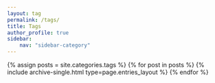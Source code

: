 ```yaml
---
layout: tag
permalink: /tags/
title: Tags
author_profile: true
sidebar:
    nav: "sidebar-category"
---
```


{% assign posts = site.categories.tags %}
{% for post in posts %} {% include archive-single.html type=page.entries_layout %} {% endfor %}